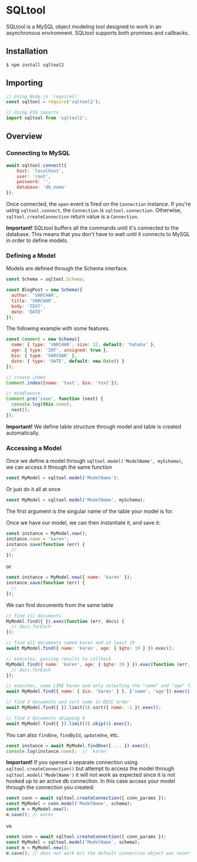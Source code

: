 # SQLtool
SQLtool is a MySQL object modeling tool designed to work in an asynchronous environment. SQLtool supports both promises and callbacks.

## Installation
```
$ npm install sqltool2
```

## Importing
```js
// Using Node.js `require()`
const sqltool = require('sqltool2');

// Using ES6 imports
import sqltool from 'sqltool2';
```

## Overview

### Connecting to MySQL
```js
await sqltool.connect({
    host: 'localhost',
    user: 'root',
    password: '',
    database: 'db_name'
});
```

Once connected, the `open` event is fired on the `Connection` instance. If you're using `sqltool.connect`, the `Connection` is `sqltool.connection`. Otherwise, `sqltool.createConnection` return value is a `Connection`.

**Important!** SQLtool buffers all the commands until it's connected to the database. This means that you don't have to wait until it connects to MySQL in order to define models.

### Defining a Model
Models are defined through the Schema interface.

```js
const Schema = sqltool.Schema;

const BlogPost = new Schema({
  author: 'VARCHAR',
  title: 'VARCHAR',
  body: 'TEXT',
  date: 'DATE'
});
```
The following example with some features.

```js
const Comment = new Schema({
  name: { type: 'VARCHAR', size: 32, default: 'hahaha' },
  age: { type: 'INT', unsigned: true },
  bio: { type: 'VARCHAR' },
  date: { type: 'DATE', default: new Date() }
});

// create index
Comment.index({name: 'text', bio: 'text'});

// middleware
Comment.pre('save', function (next) {
  console.log(this.name);
  next();
});
```

**Important!** We define table structure through model and table is created automatically.

### Accessing a Model
Once we define a model through `sqltool.model('ModelName', mySchema)`, we can access it through the same function

```js
const MyModel = sqltool.model('ModelName');
```

Or just do it all at once
```js
const MyModel = sqltool.model('ModelName', mySchema);
```

The first argument is the singular name of the table your model is for. 

Once we have our model, we can then instantiate it, and save it:
```js
const instance = MyModel.new();
instance.name = 'karen';
instance.save(function (err) {
  //
});
```

or

```js
const instance = MyModel.new({ name: 'karen' });
instance.save(function (err) {
  //
});
```

We can find documents from the same table
```js
// find all documents
MyModel.find({ }).exec(function (err, docs) {
  // docs.forEach
});

// find all documents named karen and at least 19
await MyModel.find({ name: 'karen', age: { $gte: 19 } }).exec();

// executes, passing results to callback
MyModel.find({ name: 'karen', age: { $gte: 19 } }).exec(function (err, docs) {
  // docs.forEach
});

// executes, name LIKE karen and only selecting the "name" and "age" fields
await MyModel.find({ name: { $in: 'karen' } }, ['name', 'age']).exec();

// find 3 documents and sort name in DESC order
await MyModel.find({ }).limit(3).sort({ name: -1 }).exec();

// find 3 documents skipping 4
await MyModel.find({ }).limit(3).skip(4).exec();
```

You can also `findOne`, `findById`, `updateOne`, etc.
```js
const instance = await MyModel.findOne({ ... }).exec();
console.log(instance.name);  // 'karen'
```

**Important!** If you opened a separate connection using `sqltool.createConnection()` but attempt to access the model through `sqltool.model('ModelName')` it will not work as expected since it is not hooked up to an active db connection. In this case access your model through the connection you created:
```js
const conn = await sqltool.createConnection({ conn_params });
const MyModel = conn.model('ModelName', schema);
const m = MyModel.new();
m.save(); // works
```

vs

```js
const conn = await sqltool.createConnection({ conn_params });
const MyModel = sqltool.model('ModelName', schema);
const m = MyModel.new();
m.save(); // does not work b/c the default connection object was never connected
```